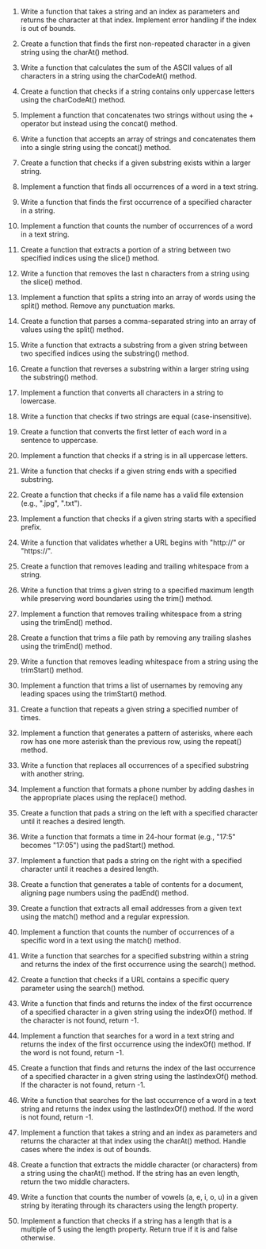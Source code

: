 1. Write a function that takes a string and an index as parameters and returns the character at that index. Implement error handling if the index is out of bounds.

2. Create a function that finds the first non-repeated character in a given string using the charAt() method.

3. Write a function that calculates the sum of the ASCII values of all characters in a string using the charCodeAt() method.

4. Create a function that checks if a string contains only uppercase letters using the charCodeAt() method.

5. Implement a function that concatenates two strings without using the + operator but instead using the concat() method.

6. Write a function that accepts an array of strings and concatenates them into a single string using the concat() method.

7. Create a function that checks if a given substring exists within a larger string.

8. Implement a function that finds all occurrences of a word in a text string.

9. Write a function that finds the first occurrence of a specified character in a string.

10. Implement a function that counts the number of occurrences of a word in a text string.

11. Create a function that extracts a portion of a string between two specified indices using the slice() method.

12. Write a function that removes the last n characters from a string using the slice() method.

13. Implement a function that splits a string into an array of words using the split() method. Remove any punctuation marks.

14. Create a function that parses a comma-separated string into an array of values using the split() method.

15. Write a function that extracts a substring from a given string between two specified indices using the substring() method.

16. Create a function that reverses a substring within a larger string using the substring() method.

17. Implement a function that converts all characters in a string to lowercase.

18. Write a function that checks if two strings are equal (case-insensitive).

19. Create a function that converts the first letter of each word in a sentence to uppercase.

20. Implement a function that checks if a string is in all uppercase letters.

21. Write a function that checks if a given string ends with a specified substring.

22. Create a function that checks if a file name has a valid file extension (e.g., ".jpg", ".txt").

23. Implement a function that checks if a given string starts with a specified prefix.

24. Write a function that validates whether a URL begins with "http://" or "https://".

25. Create a function that removes leading and trailing whitespace from a string.

26. Write a function that trims a given string to a specified maximum length while preserving word boundaries using the trim() method.

27. Implement a function that removes trailing whitespace from a string using the trimEnd() method.

28. Create a function that trims a file path by removing any trailing slashes using the trimEnd() method.

29. Write a function that removes leading whitespace from a string using the trimStart() method.

30. Implement a function that trims a list of usernames by removing any leading spaces using the trimStart() method.

31. Create a function that repeats a given string a specified number of times.

32. Implement a function that generates a pattern of asterisks, where each row has one more asterisk than the previous row, using the repeat() method.

33. Write a function that replaces all occurrences of a specified substring with another string.

34. Implement a function that formats a phone number by adding dashes in the appropriate places using the replace() method.

35. Create a function that pads a string on the left with a specified character until it reaches a desired length.

36. Write a function that formats a time in 24-hour format (e.g., "17:5" becomes "17:05") using the padStart() method.

37. Implement a function that pads a string on the right with a specified character until it reaches a desired length.

38. Create a function that generates a table of contents for a document, aligning page numbers using the padEnd() method.

39. Create a function that extracts all email addresses from a given text using the match() method and a regular expression.

40. Implement a function that counts the number of occurrences of a specific word in a text using the match() method.

41. Write a function that searches for a specified substring within a string and returns the index of the first occurrence using the search() method.

42. Create a function that checks if a URL contains a specific query parameter using the search() method.

43. Write a function that finds and returns the index of the first occurrence of a specified character in a given string using the indexOf() method. If the character is not found, return -1.

44. Implement a function that searches for a word in a text string and returns the index of the first occurrence using the indexOf() method. If the word is not found, return -1.

45. Create a function that finds and returns the index of the last occurrence of a specified character in a given string using the lastIndexOf() method. If the character is not found, return -1.

46. Write a function that searches for the last occurrence of a word in a text string and returns the index using the lastIndexOf() method. If the word is not found, return -1.

47. Implement a function that takes a string and an index as parameters and returns the character at that index using the charAt() method. Handle cases where the index is out of bounds.

48. Create a function that extracts the middle character (or characters) from a string using the charAt() method. If the string has an even length, return the two middle characters.

49. Write a function that counts the number of vowels (a, e, i, o, u) in a given string by iterating through its characters using the length property.

50. Implement a function that checks if a string has a length that is a multiple of 5 using the length property. Return true if it is and false otherwise.